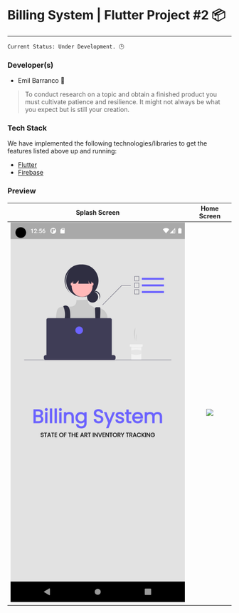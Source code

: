 # Billing System | Flutter Project #2 📦
---
```sh
Current Status: Under Development. 🕒
```

### Developer(s)

- Emil Barranco 🌠
> To conduct research on a topic and obtain a finished product you must cultivate patience and resilience. It might not always be what you expect but is still your creation.

### Tech Stack

We have implemented the following technologies/libraries to get the features listed above up and running:

- [Flutter](https://flutter.dev/multi-platform/mobile)
- [Firebase](https://firebase.google.com/)

### Preview

Splash Screen |  Home Screen |
|:-----------:|:-----------:|
![](./assets/preview1.png) | ![](https://www.nawpic.com/media/2020/iphone-12-pro-max-nawpic-1.png) |
